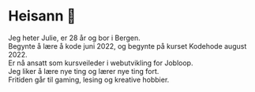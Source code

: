 # Heisann 👋
Jeg heter Julie, er 28 år og bor i Bergen.<br />
Begynte å lære å kode juni 2022, og begynte på kurset Kodehode august 2022.<br />
Er nå ansatt som kursveileder i webutvikling for Jobloop.<br />
Jeg liker å lære nye ting og lærer nye ting fort.<br />
Fritiden går til gaming, lesing og kreative hobbier.

<!--
### ✨ Currents ✨
🔭 I’m currently working on: My portfolio and small projects for my portfolio <br />
🌱 I’m currently learning: React and Tailwind <br />
💬 Ask me about: My projects <br />
📫 How to reach me: julie.kodehode@gmail.com <br />
⚡ Fun fact: I used to be a hairstylist, and creativity is my drive in life
-->
